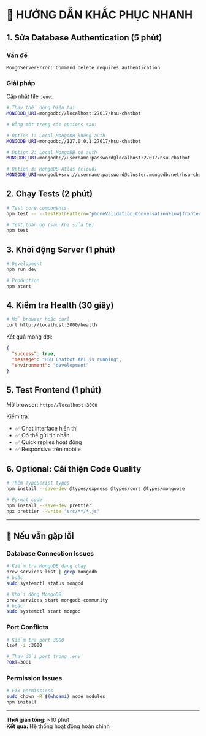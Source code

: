# 🔧 HƯỚNG DẪN KHẮC PHỤC NHANH

## 1. Sửa Database Authentication (5 phút)

### Vấn đề
```
MongoServerError: Command delete requires authentication
```

### Giải pháp
Cập nhật file `.env`:

```bash
# Thay thế dòng hiện tại
MONGODB_URI=mongodb://localhost:27017/hsu-chatbot

# Bằng một trong các options sau:

# Option 1: Local MongoDB không auth
MONGODB_URI=mongodb://127.0.0.1:27017/hsu-chatbot

# Option 2: Local MongoDB có auth
MONGODB_URI=mongodb://username:password@localhost:27017/hsu-chatbot

# Option 3: MongoDB Atlas (cloud)
MONGODB_URI=mongodb+srv://username:password@cluster.mongodb.net/hsu-chatbot
```

## 2. Chạy Tests (2 phút)

```bash
# Test core components
npm test -- --testPathPattern="phoneValidation|ConversationFlow|frontend"

# Test toàn bộ (sau khi sửa DB)
npm test
```

## 3. Khởi động Server (1 phút)

```bash
# Development
npm run dev

# Production
npm start
```

## 4. Kiểm tra Health (30 giây)

```bash
# Mở browser hoặc curl
curl http://localhost:3000/health
```

Kết quả mong đợi:
```json
{
  "success": true,
  "message": "HSU Chatbot API is running",
  "environment": "development"
}
```

## 5. Test Frontend (1 phút)

Mở browser: `http://localhost:3000`

Kiểm tra:
- ✅ Chat interface hiển thị
- ✅ Có thể gửi tin nhắn
- ✅ Quick replies hoạt động
- ✅ Responsive trên mobile

## 6. Optional: Cải thiện Code Quality

```bash
# Thêm TypeScript types
npm install --save-dev @types/express @types/cors @types/mongoose

# Format code
npm install --save-dev prettier
npx prettier --write "src/**/*.js"
```

---

## 🚨 Nếu vẫn gặp lỗi

### Database Connection Issues
```bash
# Kiểm tra MongoDB đang chạy
brew services list | grep mongodb
# hoặc
sudo systemctl status mongod

# Khởi động MongoDB
brew services start mongodb-community
# hoặc
sudo systemctl start mongod
```

### Port Conflicts
```bash
# Kiểm tra port 3000
lsof -i :3000

# Thay đổi port trong .env
PORT=3001
```

### Permission Issues
```bash
# Fix permissions
sudo chown -R $(whoami) node_modules
npm install
```

---

**Thời gian tổng:** ~10 phút  
**Kết quả:** Hệ thống hoạt động hoàn chỉnh